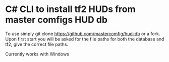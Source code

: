 # C# CLI to install tf2 HUDs from master comfigs HUD db
To use simply git clone https://github.com/mastercomfig/hud-db or a fork.
Upon first start you will be asked for the file paths for both the database and tf2, give the correct file paths.

Currently works with Windows
